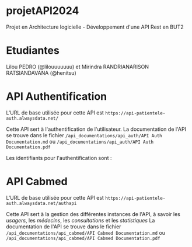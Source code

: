 # projetAPI2024
Projet en Architecture logicielle - Développement d'une API Rest en BUT2

# Etudiantes
Lilou PEDRO (@lilouuuuuuu) et Mirindra RANDRIANARISON RATSIANDAVANA (@henitsu)

# API Authentification
L'URL de base utilisée pour cette API est `https://api-patientele-auth.alwaysdata.net/`

Cette API sert à l'authentification de l'utilisateur.
La documentation de l'API se trouve dans le fichier `/api_documentations/api_auth/API Auth Documentation.md` ou `/api_documentations/api_auth/API Auth Documentation.pdf`

Les identifiants pour l'authentification sont :


# API Cabmed
L'URL de base utilisée pour cette API est `https://api-patientele-auth.alwaysdata.net/authapi`

Cette API sert à la gestion des différentes instances de l'API, à savoir les *usagers*, les *médecins*, les *consultations* et les *statistiques*
La documentation de l'API se trouve dans le fichier `/api_documentations/api_cabmed/API Cabmed Documentation.md` ou `/api_documentations/api_cabmed/API Cabmed Documentation.pdf`
